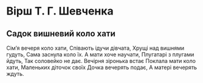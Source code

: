 # Вірш Т. Г. Шевченка

## Садок вишневий коло хати

Сім’я вечеря коло хати,
Співають ідучи дівчата,
Хрущі над вишнями гудуть,
Сама заснула коло їх.
А мати хоче научати,
Плугатарі з плугами йдуть,
Так соловейко не дає.
Вечірня зіронька встає
Поклала мати коло хати,
Маленьких діточок своїх
Дочка вечерять подає,
А матері вечерять ждуть.
